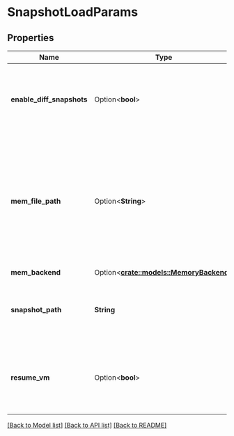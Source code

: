# SnapshotLoadParams

## Properties

Name | Type | Description | Notes
------------ | ------------- | ------------- | -------------
**enable_diff_snapshots** | Option<**bool**> | Enable support for incremental (diff) snapshots by tracking dirty guest pages. | [optional]
**mem_file_path** | Option<**String**> | Path to the file that contains the guest memory to be loaded. This parameter has been deprecated and is only allowed if `mem_backend` is not present. | [optional]
**mem_backend** | Option<[**crate::models::MemoryBackend**](MemoryBackend.md)> |  | [optional]
**snapshot_path** | **String** | Path to the file that contains the microVM state to be loaded. | 
**resume_vm** | Option<**bool**> | When set to true, the vm is also resumed if the snapshot load is successful. | [optional]

[[Back to Model list]](../README.md#documentation-for-models) [[Back to API list]](../README.md#documentation-for-api-endpoints) [[Back to README]](../README.md)


